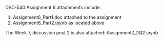 DSC-540 Assignment 6 attachments include:

1) Assignment6_Part1.doc attached to the assignment 
2) Assignment6_Part2.ipynb as located above 

The Week 7, discussion post 2 is also attached: Assignment7_DQ2.ipynb 

